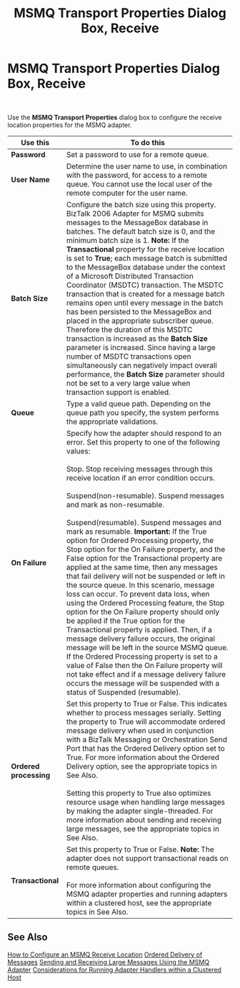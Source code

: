 ﻿---
title: MSMQ Transport Properties Dialog Box, Receive
TOCTitle: MSMQ Transport Properties Dialog Box, Receive
ms:assetid: 890a00b2-deca-412f-853e-85816c3f0c0d
ms:mtpsurl: https://msdn.microsoft.com/en-us/library/Aa561241(v=BTS.80)
ms:contentKeyID: 51529506
ms.date: 08/30/2017
mtps_version: v=BTS.80
f1_keywords:
- bts10.adaptors.msmq.transport.receive
---

# MSMQ Transport Properties Dialog Box, Receive

 

Use the **MSMQ Transport Properties** dialog box to configure the receive location properties for the MSMQ adapter.

<table>
<thead>
<tr class="header">
<th>Use this</th>
<th>To do this</th>
</tr>
</thead>
<tbody>
<tr class="odd">
<td><strong>Password</strong></td>
<td>Set a password to use for a remote queue.</td>
</tr>
<tr class="even">
<td><strong>User Name</strong></td>
<td>Determine the user name to use, in combination with the password, for access to a remote queue. You cannot use the local user of the remote computer for the user name.</td>
</tr>
<tr class="odd">
<td><strong>Batch Size</strong></td>
<td>Configure the batch size using this property. BizTalk 2006 Adapter for MSMQ submits messages to the MessageBox database in batches. The default batch size is 0, and the minimum batch size is 1. <strong>Note:</strong> If the <strong>Transactional</strong> property for the receive location is set to <strong>True</strong>; each message batch is submitted to the MessageBox database under the context of a Microsoft Distributed Transaction Coordinator (MSDTC) transaction. The MSDTC transaction that is created for a message batch remains open until every message in the batch has been persisted to the MessageBox and placed in the appropriate subscriber queue. Therefore the duration of this MSDTC transaction is increased as the <strong>Batch Size</strong> parameter is increased. Since having a large number of MSDTC transactions open simultaneously can negatively impact overall performance, the <strong>Batch Size</strong> parameter should not be set to a very large value when transaction support is enabled.</td>
</tr>
<tr class="even">
<td><strong>Queue</strong></td>
<td>Type a valid queue path. Depending on the queue path you specify, the system performs the appropriate validations.</td>
</tr>
<tr class="odd">
<td><strong>On Failure</strong></td>
<td>Specify how the adapter should respond to an error. Set this property to one of the following values:<br />
<br />
Stop. Stop receiving messages through this receive location if an error condition occurs.<br />
<br />
Suspend(non-resumable). Suspend messages and mark as non-resumable.<br />
<br />
Suspend(resumable). Suspend messages and mark as resumable. <strong>Important:</strong> If the True option for Ordered Processing property, the Stop option for the On Failure property, and the False option for the Transactional property are applied at the same time, then any messages that fail delivery will not be suspended or left in the source queue. In this scenario, message loss can occur. To prevent data loss, when using the Ordered Processing feature, the Stop option for the On Failure property should only be applied if the True option for the Transactional property is applied. Then, if a message delivery failure occurs, the original message will be left in the source MSMQ queue. If the Ordered Processing property is set to a value of False then the On Failure property will not take effect and if a message delivery failure occurs the message will be suspended with a status of Suspended (resumable).</td>
</tr>
<tr class="even">
<td><strong>Ordered processing</strong></td>
<td>Set this property to True or False. This indicates whether to process messages serially. Setting the property to True will accommodate ordered message delivery when used in conjunction with a BizTalk Messaging or Orchestration Send Port that has the Ordered Delivery option set to True. For more information about the Ordered Delivery option, see the appropriate topics in See Also.<br />
<br />
Setting this property to True also optimizes resource usage when handling large messages by making the adapter single-threaded. For more information about sending and receiving large messages, see the appropriate topics in See Also.</td>
</tr>
<tr class="odd">
<td><strong>Transactional</strong></td>
<td>Set this property to True or False. <strong>Note:</strong> The adapter does not support transactional reads on remote queues.<br />
<br />
For more information about configuring the MSMQ adapter properties and running adapters within a clustered host, see the appropriate topics in See Also.</td>
</tr>
</tbody>
</table>


## See Also

[How to Configure an MSMQ Receive Location](https://msdn.microsoft.com/library/aa578322\(v=bts.80\))  
[Ordered Delivery of Messages](https://msdn.microsoft.com/library/aa559637\(v=bts.80\))  
[Sending and Receiving Large Messages Using the MSMQ Adapter](https://msdn.microsoft.com/library/aa559149\(v=bts.80\))  
[Considerations for Running Adapter Handlers within a Clustered Host](https://msdn.microsoft.com/library/aa561801\(v=bts.80\))

